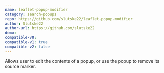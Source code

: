```yaml
---
name: leaflet-popup-modifier
category: search-popups
repo: https://github.com/slutske22/leaflet-popup-modifier
author: Slutske22
author-url: https://github.com/slutske22
demo: 
compatible-v0:
compatible-v1: true
compatible-v2: false
---
```


Allows user to edit the contents of a popup, or use the popup to remove its source marker.
